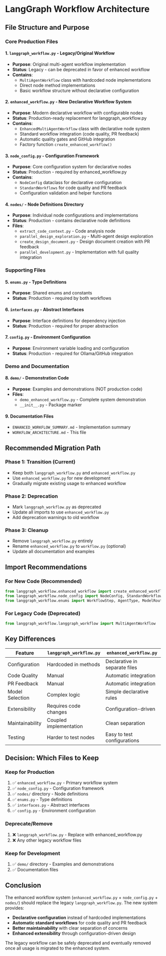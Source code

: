 # LangGraph Workflow Architecture

## File Structure and Purpose

### Core Production Files

#### 1. **`langgraph_workflow.py`** - Legacy/Original Workflow
- **Purpose**: Original multi-agent workflow implementation
- **Status**: Legacy - can be deprecated in favor of enhanced workflow
- **Contains**: 
  - `MultiAgentWorkflow` class with hardcoded node implementations
  - Direct node method implementations
  - Basic workflow structure without declarative configuration

#### 2. **`enhanced_workflow.py`** - New Declarative Workflow System
- **Purpose**: Modern declarative workflow with configurable nodes
- **Status**: Production-ready replacement for langgraph_workflow.py
- **Contains**:
  - `EnhancedMultiAgentWorkflow` class with declarative node system
  - Standard workflow integration (code quality, PR feedback)
  - Automatic quality gates and GitHub integration
  - Factory function `create_enhanced_workflow()`

#### 3. **`node_config.py`** - Configuration Framework
- **Purpose**: Core configuration system for declarative nodes
- **Status**: Production - required by enhanced_workflow.py
- **Contains**:
  - `NodeConfig` dataclass for declarative configuration
  - `StandardWorkflows` for code quality and PR feedback
  - Configuration validation and helper functions

#### 4. **`nodes/`** - Node Definitions Directory
- **Purpose**: Individual node configurations and implementations
- **Status**: Production - contains declarative node definitions
- **Files**:
  - `extract_code_context.py` - Code analysis node
  - `parallel_design_exploration.py` - Multi-agent design exploration
  - `create_design_document.py` - Design document creation with PR feedback
  - `parallel_development.py` - Implementation with full quality integration

### Supporting Files

#### 5. **`enums.py`** - Type Definitions
- **Purpose**: Shared enums and constants
- **Status**: Production - required by both workflows

#### 6. **`interfaces.py`** - Abstract Interfaces
- **Purpose**: Interface definitions for dependency injection
- **Status**: Production - required for proper abstraction

#### 7. **`config.py`** - Environment Configuration
- **Purpose**: Environment variable loading and configuration
- **Status**: Production - required for Ollama/GitHub integration

### Demo and Documentation

#### 8. **`demo/`** - Demonstration Code
- **Purpose**: Examples and demonstrations (NOT production code)
- **Files**:
  - `demo_enhanced_workflow.py` - Complete system demonstration
  - `__init__.py` - Package marker

#### 9. **Documentation Files**
- `ENHANCED_WORKFLOW_SUMMARY.md` - Implementation summary
- `WORKFLOW_ARCHITECTURE.md` - This file

## Recommended Migration Path

### Phase 1: Transition (Current)
- Keep both `langgraph_workflow.py` and `enhanced_workflow.py`
- Use `enhanced_workflow.py` for new development
- Gradually migrate existing usage to enhanced workflow

### Phase 2: Deprecation
- Mark `langgraph_workflow.py` as deprecated
- Update all imports to use `enhanced_workflow.py`
- Add deprecation warnings to old workflow

### Phase 3: Cleanup
- Remove `langgraph_workflow.py` entirely
- Rename `enhanced_workflow.py` to `workflow.py` (optional)
- Update all documentation and examples

## Import Recommendations

### For New Code (Recommended)
```python
from langgraph_workflow.enhanced_workflow import create_enhanced_workflow
from langgraph_workflow.node_config import NodeConfig, StandardWorkflows
from langgraph_workflow.enums import WorkflowStep, AgentType, ModelRouter
```

### For Legacy Code (Deprecated)
```python
from langgraph_workflow.langgraph_workflow import MultiAgentWorkflow
```

## Key Differences

| Feature | `langgraph_workflow.py` | `enhanced_workflow.py` |
|---------|------------------------|------------------------|
| Configuration | Hardcoded in methods | Declarative in separate files |
| Code Quality | Manual | Automatic integration |
| PR Feedback | Manual | Automatic integration |
| Model Selection | Complex logic | Simple declarative rules |
| Extensibility | Requires code changes | Configuration-driven |
| Maintainability | Coupled implementation | Clean separation |
| Testing | Harder to test nodes | Easy to test configurations |

## Decision: Which Files to Keep

### **Keep for Production**
1. ✅ `enhanced_workflow.py` - Primary workflow system
2. ✅ `node_config.py` - Configuration framework
3. ✅ `nodes/` directory - Node definitions
4. ✅ `enums.py` - Type definitions
5. ✅ `interfaces.py` - Abstract interfaces
6. ✅ `config.py` - Environment configuration

### **Deprecate/Remove**
1. ❌ `langgraph_workflow.py` - Replace with enhanced_workflow.py
2. ❌ Any other legacy workflow files

### **Keep for Development**
1. ✅ `demo/` directory - Examples and demonstrations
2. ✅ Documentation files

## Conclusion

The enhanced workflow system (`enhanced_workflow.py` + `node_config.py` + `nodes/`) should replace the legacy `langgraph_workflow.py`. The new system provides:

- **Declarative configuration** instead of hardcoded implementations
- **Automatic standard workflows** for code quality and PR feedback
- **Better maintainability** with clear separation of concerns
- **Enhanced extensibility** through configuration-driven design

The legacy workflow can be safely deprecated and eventually removed once all usage is migrated to the enhanced system.